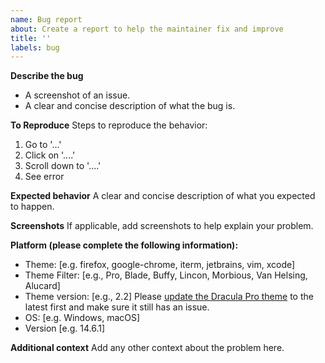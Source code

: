 ```yaml
---
name: Bug report
about: Create a report to help the maintainer fix and improve
title: ''
labels: bug
---
```


**Describe the bug**

- A screenshot of an issue.
- A clear and concise description of what the bug is.

**To Reproduce**
Steps to reproduce the behavior:
1. Go to '...'
2. Click on '....'
3. Scroll down to '....'
4. See error

**Expected behavior**
A clear and concise description of what you expected to happen.

**Screenshots**
If applicable, add screenshots to help explain your problem.

**Platform (please complete the following information):**
 - Theme: [e.g. firefox, google-chrome, iterm, jetbrains, vim, xcode]
 - Theme Filter: [e.g., Pro, Blade, Buffy, Lincon, Morbious, Van Helsing, Alucard]
 - Theme version: [e.g., 2.2] Please [update the Dracula Pro theme](https://app.gumroad.com/library) to the latest first and make sure it still has an issue.
 - OS: [e.g. Windows, macOS]
 - Version [e.g. 14.6.1]

**Additional context**
Add any other context about the problem here.
